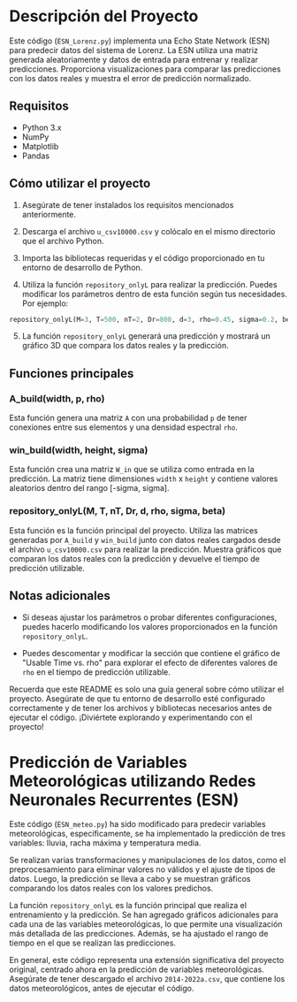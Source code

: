 # Descripción del Proyecto

Este código (`ÈSN_Lorenz.py`) implementa una Echo State Network (ESN) para predecir datos del sistema de Lorenz. La ESN utiliza una matriz generada aleatoriamente y datos de entrada para entrenar y realizar predicciones. Proporciona visualizaciones para comparar las predicciones con los datos reales y muestra el error de predicción normalizado.

## Requisitos

- Python 3.x
- NumPy
- Matplotlib
- Pandas

## Cómo utilizar el proyecto

1. Asegúrate de tener instalados los requisitos mencionados anteriormente.
2. Descarga el archivo `u_csv10000.csv` y colócalo en el mismo directorio que el archivo Python.
3. Importa las bibliotecas requeridas y el código proporcionado en tu entorno de desarrollo de Python.


4. Utiliza la función `repository_onlyL` para realizar la predicción. Puedes modificar los parámetros dentro de esta función según tus necesidades. Por ejemplo:

```python
repository_onlyL(M=3, T=500, nT=2, Dr=800, d=3, rho=0.45, sigma=0.2, beta=1.4)
```

5. La función `repository_onlyL` generará una predicción y mostrará un gráfico 3D que compara los datos reales y la predicción.

## Funciones principales

### A_build(width, p, rho)

Esta función genera una matriz `A` con una probabilidad `p` de tener conexiones entre sus elementos y una densidad espectral `rho`.

### win_build(width, height, sigma)

Esta función crea una matriz `W_in` que se utiliza como entrada en la predicción. La matriz tiene dimensiones `width` x `height` y contiene valores aleatorios dentro del rango [-sigma, sigma].

### repository_onlyL(M, T, nT, Dr, d, rho, sigma, beta)

Esta función es la función principal del proyecto. Utiliza las matrices generadas por `A_build` y `win_build` junto con datos reales cargados desde el archivo `u_csv10000.csv` para realizar la predicción. Muestra gráficos que comparan los datos reales con la predicción y devuelve el tiempo de predicción utilizable.

## Notas adicionales

- Si deseas ajustar los parámetros o probar diferentes configuraciones, puedes hacerlo modificando los valores proporcionados en la función `repository_onlyL`.

- Puedes descomentar y modificar la sección que contiene el gráfico de "Usable Time vs. rho" para explorar el efecto de diferentes valores de `rho` en el tiempo de predicción utilizable.

Recuerda que este README es solo una guía general sobre cómo utilizar el proyecto. Asegúrate de que tu entorno de desarrollo esté configurado correctamente y de tener los archivos y bibliotecas necesarios antes de ejecutar el código. ¡Diviértete explorando y experimentando con el proyecto!

# Predicción de Variables Meteorológicas utilizando Redes Neuronales Recurrentes (ESN)

Este código (`ÈSN_meteo.py`) ha sido modificado para predecir variables meteorológicas, específicamente, se ha implementado la predicción de tres variables: lluvia, racha máxima y temperatura media. 

Se realizan varias transformaciones y manipulaciones de los datos, como el preprocesamiento para eliminar valores no válidos y el ajuste de tipos de datos. Luego, la predicción se lleva a cabo y se muestran gráficos comparando los datos reales con los valores predichos.

La función `repository_onlyL` es la función principal que realiza el entrenamiento y la predicción. Se han agregado gráficos adicionales para cada una de las variables meteorológicas, lo que permite una visualización más detallada de las predicciones. Además, se ha ajustado el rango de tiempo en el que se realizan las predicciones.

En general, este código representa una extensión significativa del proyecto original, centrado ahora en la predicción de variables meteorológicas. Asegúrate de tener descargado el archivo `2014-2022a.csv`, que contiene los datos meteorológicos, antes de ejecutar el código.
